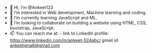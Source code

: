 - 👋 Hi, I’m @Ankeet123
- 👀 I’m interested in Web development, Machine learning and coding. 
- 🌱 I’m currently learning JavaScript and ML.
- 💞️ I’m looking to collaborate on building a website using HTML, CSS, bootstrap, JavaScript.
- 📫 You can reach me at: -
    link to LinkedIn profile: https://www.linkedin.com/in/ankeet-524abc/
    gmail id: ankeetjena6@gmail.com
    

<!---
Ankeet123/Ankeet123 is a ✨ special ✨ repository because its `README.md` (this file) appears on your GitHub profile.
You can click the Preview link to take a look at your changes.
--->
